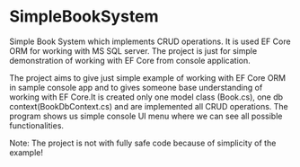 # SimpleBookSystem
Simple Book System which implements CRUD operations. It is used EF Core ORM for working with MS SQL server. The project is just for simple demonstration of working with EF Core from console application.

The project aims to give just simple example of working with EF Core ORM in sample console app and to gives someone base understanding of working with EF Core.It is created only one model class (Book.cs),
one db context(BookDbContext.cs) and are implemented all CRUD operations.
The program shows us simple console UI menu where we can see all possible functionalities.  

Note: The project is not with fully safe code because of simplicity of the example! 
